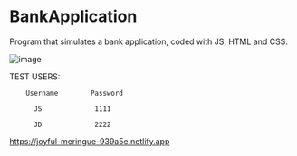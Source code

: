 # BankApplication
Program that simulates a bank application, coded with JS, HTML and CSS.





![image](https://user-images.githubusercontent.com/101225451/202452449-49c4a55f-84a8-4472-a71d-2c9246e9c297.png)



TEST USERS:

        Username        Password
        
          JS             1111

          JD             2222

     
https://joyful-meringue-939a5e.netlify.app
